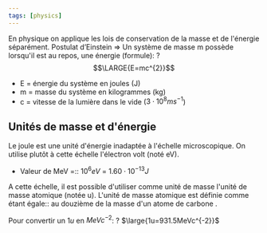 ```yaml
---
tags: [physics] 
---
```


En physique on applique les lois de conservation de la masse et de l'énergie séparément.
Postulat d’Einstein => Un système de masse m possède lorsqu'il est au repos, une énergie (formule):
?
$$\LARGE{E=mc^{2}}$$
- E = énergie du système en joules (J)
- m = masse du système en kilogrammes (kg)
- c = vitesse de la lumière dans le vide ($3\cdot 10^{8} ms^{-1}$)

## Unités de masse et d'énergie

Le joule est une unité d'énergie inadaptée à l'échelle microscopique. On utilise plutôt à cette échelle l'électron volt (noté eV).
- Valeur de MeV =:: $10^{6}eV$ = $1.60\cdot 10^{-13}J$

A cette échelle, il est possible d'utiliser comme unité de masse l'unité de masse atomique (notée u). L'unité de masse atomique est définie comme étant égale:: au douzième de la masse d'un atome de carbone .

Pour convertir un $1u$  en $MeVc^{-2}$:
?
$\large{1u=931.5MeVc^{-2}}$